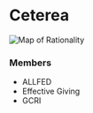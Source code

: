 # Ceterea

![Map of Rationality](/images/wiki/maps/map_ceterea.png)
### Members
- ALLFED
- Effective Giving
- GCRI